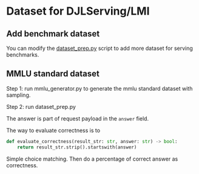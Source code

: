 # Dataset for DJLServing/LMI

## Add benchmark dataset

You can modify the [dataset_prep.py](dataset_prep.py) script to add more dataset for serving benchmarks.

## MMLU standard dataset

Step 1: run mmlu_generator.py to generate the mmlu standard dataset with sampling.

Step 2: run dataset_prep.py

The answer is part of request payload in the `answer` field.

The way to evaluate correctness is to

```python
def evaluate_correctness(result_str: str, answer: str) -> bool:
    return result_str.strip().startswith(answer)
```

Simple choice matching. Then do a percentage of correct answer as correctness.
